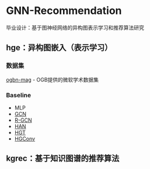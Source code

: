 # GNN-Recommendation
毕业设计：基于图神经网络的异构图表示学习和推荐算法研究

## hge：异构图嵌入（表示学习）
### 数据集
[ogbn-mag](https://ogb.stanford.edu/docs/nodeprop/#ogbn-mag) - OGB提供的微软学术数据集

### Baseline
* MLP
* [GCN](https://arxiv.org/pdf/1609.02907)
* [R-GCN](https://arxiv.org/pdf/1703.06103)
* [HAN](https://arxiv.org/pdf/1903.07293)
* [HGT](https://arxiv.org/pdf/2003.01332)
* [HGConv](https://arxiv.org/pdf/2012.14722)

## kgrec：基于知识图谱的推荐算法
